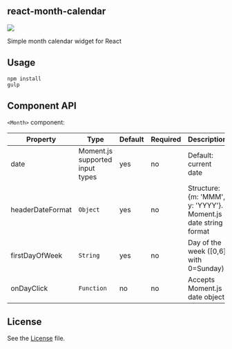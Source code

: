 ## react-month-calendar

![](http://dbachko.github.io/react-month-calendar/example/calendar.png)

Simple month calendar widget for React

## Usage

```
npm install
gulp
```

## Component API

`<Month>` component:

Property | Type | Default | Required | Description
-------- | ---- | ------- | -------- |-----------
date | Moment.js supported input types | yes | no | Default: current date
headerDateFormat | `Object` | yes | no | Structure: {m: 'MMM', y: 'YYYY'}. Moment.js date string format
firstDayOfWeek | `String` | yes | no | Day of the week ([0,6] with 0=Sunday)
onDayClick | `Function` | no | no | Accepts Moment.js date object

## License

See the [License](LICENSE) file.
